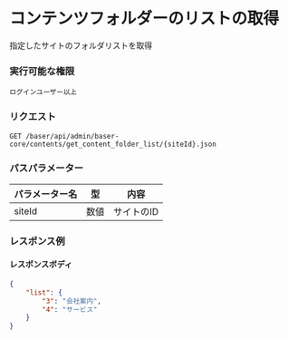 # コンテンツフォルダーのリストの取得

指定したサイトのフォルダリストを取得

### 実行可能な権限
```
ログインユーザー以上
```
 
### リクエスト
```
GET /baser/api/admin/baser-core/contents/get_content_folder_list/{siteId}.json
``` 

### パスパラメーター

| パラメーター名         | 型   | 内容     |
|-----------------|-----|--------|
| siteId | 数値  | サイトのID |

### レスポンス例
#### レスポンスボディ
```json
{
    "list": {
        "3": "会社案内",
        "4": "サービス"
    }
}
```
